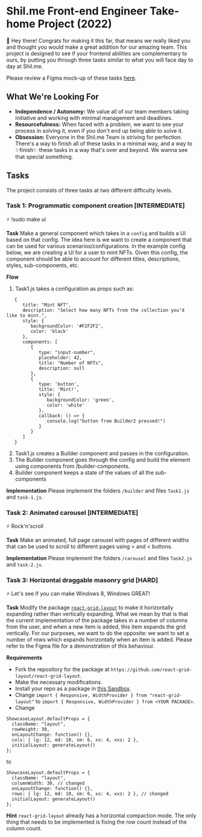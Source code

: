 # Shil.me Front-end Engineer Take-home Project (2022)

👋 Hey there! Congrats for making it this far, that means we really liked you and thought you would make a great addition for our amazing team. This project is designed to see if your frontend abilities are complementary to ours, by putting you through three tasks similar to what you will face day to day at Shil.me.

Please review a Figma mock-up of these tasks [here](https://www.figma.com/file/nBiQUgiGWgk4liKIR8lPDj/Untitled?node-id=0%3A1&t=MUo39K9qFGSXyAxn-0).

## What We're Looking For

- **Independence / Autonomy:** We value all of our team members taking initiative and working with minimal management and deadlines.
- **Resourcefulness:** When faced with a problem, we want to see your process in solving it, even if you don't end up being able to solve it.
- **Obsession:** Everyone in the Shil.me Team is striving for perfection. There's a way to finish all of these tasks in a minimal way, and a way to ✨finish✨ these tasks in a way that's over and beyond. We wanna see that special something.

## Tasks
The project consists of three tasks at two different difficulty levels.

### Task 1: Programmatic component creation [INTERMEDIATE]
⚡️ !sudo make ui

**Task**
Make a general component which takes in a `config` and builds a UI based on that config. The idea here is we want to create a component that can be used for various scenarios/configurations. In the example config below, we are creating a UI for a user to mint NFTs. Given this config, the component should be able to account for different titles, descriptions, styles, sub-components, etc.

**Flow**
1. Task1.js takes a configuration as props such as:

```
   {
      title: "Mint NFT",
      description: "Select how many NFTs from the collection you’d like to mint.",
      style: {
         backgroundColor: '#F2F2F2',
         color: 'black'
      },
      components: [
         {
            type: "input-number",
            placeholder: 42,
            title: "Number of NFTs",
            description: null
         },
         {
            type: 'button',
            title: 'Mint!',
            style: {
               backgroundColor: 'green',
               color: 'white'
            },
            callback: () => {
               console.log("button from Builder2 pressed!")
            }
         }
      ]
   }
```

2. Task1.js creates a Builder component and passes in the configuration.
3. The Builder component goes through the config and build the element using components from /builder-components.
4. Builder component keeps a state of the values of all the sub-components

**Implementation**
Please implement the folders `/builder` and files `Task1.js` and `task-1.js`.

### Task 2: Animated carousel [INTERMEDIATE]
⚡️ Rock'n'scroll

**Task**
Make an animated, full page carousel with pages of different widths that can be used to scroll to different pages using > and < buttons.

**Implementation**
Please implement the folders `/carousel` and files `Task2.js` and `task-2.js`.

### Task 3: Horizontal draggable masonry grid [HARD]
⚡️ Let's see if you can make Windows 8, Windows GREAT!

**Task**
Modify the package [`react-grid-layout`](https://github.com/react-grid-layout/react-grid-layout) to make it horizontally expanding rather than vertically expanding. What we mean by that is that the current implementation of the package takes in a number of columns from the user, and when a new item is added, this item expands the grid vertically. For our purposes, we want to do the opposite: we want to set a number of rows which expands horizontally when an item is added. Please refer to the Figma file for a demonstration of this behaviour.

**Requirements**
- Fork the repository for the package at `https://github.com/react-grid-layout/react-grid-layout`.
- Make the necessary modifications.
- Install your repo as a package in [this Sandbox](https://codesandbox.io/s/5wy3rz5z1x?module=%2Fsrc%2FShowcaseLayout.js).
- Change `import { Responsive, WidthProvider } from "react-grid-layout"` to `import { Responsive, WidthProvider } from <YOUR PACKAGE>`.
- Change 
```
ShowcaseLayout.defaultProps = {
  className: "layout",
  rowHeight: 30,
  onLayoutChange: function() {},
  cols: { lg: 12, md: 10, sm: 6, xs: 4, xxs: 2 },
  initialLayout: generateLayout()
};
```
to
```
ShowcaseLayout.defaultProps = {
  className: "layout",
  columnWidth: 30, // changed
  onLayoutChange: function() {},
  rows: { lg: 12, md: 10, sm: 6, xs: 4, xxs: 2 }, // changed
  initialLayout: generateLayout()
};
```

**Hint**
`react-grid-layout` already has a horizontal compaction mode. The only thing that needs to be implemented is fixing the row count instead of the column count.
